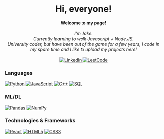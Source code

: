 <h1 align="center">Hi, everyone!</h1>

<p align="center">
    <b>Welcome to my page!</b><br><br>
    <i>
        I'm Jake.<br>
        Currently learning to walk Javascript + Node.JS.<br>
        University coder, but have been out of the game for a few years, I code in my spare time and I like to upload my projects here!
    </i><br><br>
    <a href="https://www.linkedin.com/in/jacob-ray-cs/">
        <img src="https://img.shields.io/badge/LinkedIn-blue?style=flat-square&logo=linkedin" alt="LinkedIn">
    </a>
    </a>
    <a href="https://leetcode.com/user5783Da/">
        <img src="https://img.shields.io/badge/LeetCode-blue?style=flat-square&logo=LeetCode" alt="LeetCode">
    </a>
</p>

### Languages
[![Python](https://img.shields.io/badge/python-black?style=for-the-badge&logo=python)](https://github.com/jakeray)
[![JavaScript](https://img.shields.io/badge/javascript-black?style=for-the-badge&logo=javascript)](https://github.com/jakeray)
[![C++](https://img.shields.io/badge/c++-black?style=for-the-badge&logo=cplusplus)](https://github.com/jakeray)
[![SQL](https://img.shields.io/badge/sql-black?style=for-the-badge&logo=mysql)](https://github.com/jakeray)

### ML/DL
[![Pandas](https://img.shields.io/badge/pandas-black?style=for-the-badge&logo=pandas)](https://github.com/jakeray)
[![NumPy](https://img.shields.io/badge/numpy-black?style=for-the-badge&logo=numpy)](https://github.com/jakeray)


### Technologies & Frameworks
[![React](https://img.shields.io/badge/react-black?style=for-the-badge&logo=react)](https://github.com/jakeray)
[![HTML5](https://img.shields.io/badge/html5-black?style=for-the-badge&logo=html5)](https://github.com/jakeray)
[![CSS3](https://img.shields.io/badge/css3-black?style=for-the-badge&logo=css3)](https://github.com/jakeray)
